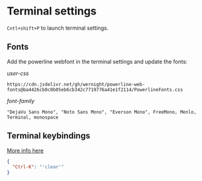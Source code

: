 # Terminal settings

`Cntl+shift+P` to launch terminal settings.

## Fonts

Add the powerline webfont in the terminal settings and update the fonts:

*user-css*
```
https://cdn.jsdelivr.net/gh/wernight/powerline-web-fonts@ba4426cb0c0b05eb6cb342c7719776a41e1f2114/PowerlineFonts.css
```

*font-family*
```
"DejaVu Sans Mono", "Noto Sans Mono", "Everson Mono", FreeMono, Menlo, Terminal, monospace
```

## Terminal keybindings

[More info here](https://chromium.googlesource.com/apps/libapps/+/master/hterm/doc/KeyboardBindings.md)

```json
{
  "Ctrl-K": "'clear'"
}
```

